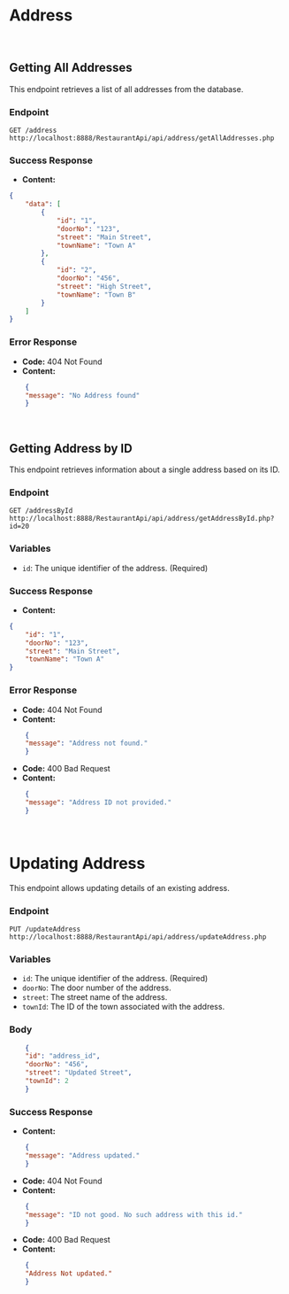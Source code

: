 # Address

<br />

## Getting All Addresses

This endpoint retrieves a list of all addresses from the database.

### Endpoint

`GET /address` `http://localhost:8888/RestaurantApi/api/address/getAllAddresses.php`

### Success Response

- **Content:** 
```json
{
    "data": [
        {
            "id": "1",
            "doorNo": "123",
            "street": "Main Street",
            "townName": "Town A"
        },
        {
            "id": "2",
            "doorNo": "456",
            "street": "High Street",
            "townName": "Town B"
        }
    ]
}
```
### Error Response

- **Code:** 404 Not Found
- **Content:** 
```json
    {
    "message": "No Address found"
    }
```

<br />

## Getting Address by ID

This endpoint retrieves information about a single address based on its ID.

### Endpoint

`GET /addressById` `http://localhost:8888/RestaurantApi/api/address/getAddressById.php?id=20`

### Variables

- `id`: The unique identifier of the address. (Required)

### Success Response

- **Content:** 

```json
{
    "id": "1",
    "doorNo": "123",
    "street": "Main Street",
    "townName": "Town A"
}
```

### Error Response

- **Code:** 404 Not Found
- **Content:**
```json
    {
    "message": "Address not found."
    }
```

- **Code:** 400 Bad Request
- **Content:**
```json
    {
    "message": "Address ID not provided."
    }
```

<br />

# Updating Address

This endpoint allows updating details of an existing address.

### Endpoint

`PUT /updateAddress` `http://localhost:8888/RestaurantApi/api/address/updateAddress.php`

### Variables

- `id`: The unique identifier of the address. (Required)
- `doorNo`: The door number of the address.
- `street`: The street name of the address.
- `townId`: The ID of the town associated with the address.

### Body

```json
    {
    "id": "address_id",
    "doorNo": "456",
    "street": "Updated Street",
    "townId": 2
    }
```

### Success Response

- **Content:**
```json
    {
    "message": "Address updated."
    }
```

- **Code:** 404 Not Found
- **Content:**
```json
    {
    "message": "ID not good. No such address with this id."
    }
```

- **Code:** 400 Bad Request
- **Content:**
```json
    {
    "Address Not updated."
    }
```
